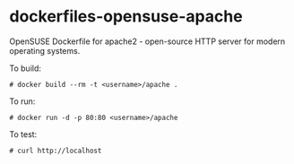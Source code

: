 dockerfiles-opensuse-apache
========================

OpenSUSE Dockerfile for apache2 - open-source HTTP server for modern operating systems. 


To build:

```
# docker build --rm -t <username>/apache .
```

To run: 

```
# docker run -d -p 80:80 <username>/apache
```

To test:

```
# curl http://localhost
```

